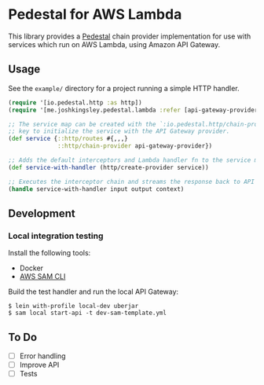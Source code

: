 Pedestal for AWS Lambda
=======================

This library provides a [Pedestal](http://pedestal.io) chain provider
implementation for use with services which run on AWS Lambda, using
Amazon API Gateway.

Usage
-----

See the `example/` directory for a project running a simple HTTP handler.

``` clojure
(require '[io.pedestal.http :as http])
(require '[me.joshkingsley.pedestal.lambda :refer [api-gateway-provider handle]])

;; The service map can be created with the `:io.pedestal.http/chain-provider`
;; key to initialize the service with the API Gateway provider.
(def service {::http/routes #{,,,}
              ::http/chain-provider api-gateway-provider})

;; Adds the default interceptors and Lambda handler fn to the service map.
(def service-with-handler (http/create-provider service))

;; Executes the interceptor chain and streams the response back to API Gateway.
(handle service-with-handler input output context)
```

Development
-----------

### Local integration testing

Install the following tools:

* Docker
* [AWS SAM CLI](https://docs.aws.amazon.com/lambda/latest/dg/sam-cli-requirements.html)

Build the test handler and run the local API Gateway:

```
$ lein with-profile local-dev uberjar
$ sam local start-api -t dev-sam-template.yml
```

To Do
-----

- [ ] Error handling
- [ ] Improve API
- [ ] Tests
